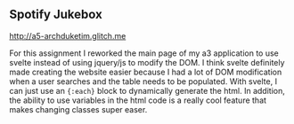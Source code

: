 ## Spotify Jukebox

http://a5-archduketim.glitch.me

For this assignment I reworked the main page of my a3 application to use svelte instead of using jquery/js to modify
 the DOM. I think svelte definitely made creating the website easier because I had a lot of DOM modification when a
  user searches and the table needs to be populated. With svelte, I can just use an `{:each}` block to dynamically
   generate the html. In addition, the ability to use variables in the html code is a really cool feature that makes
    changing classes super easer. 
